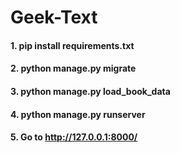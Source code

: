 # Geek-Text

#### 1. pip install requirements.txt

#### 2. python manage.py migrate

#### 3. python manage.py load_book_data

#### 4. python manage.py runserver

#### 5. Go to http://127.0.0.1:8000/
